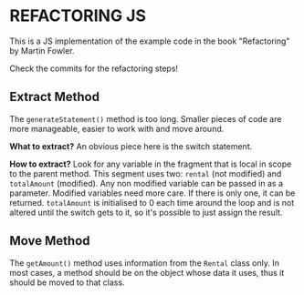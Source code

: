 # REFACTORING JS

This is a JS implementation of the example code in the book "Refactoring" by Martin Fowler.

Check the commits for the refactoring steps!

## Extract Method

The `generateStatement()` method is too long. Smaller pieces of code are more manageable, easier to work with and move around.

**What to extract?** An obvious piece here is the switch statement.

**How to extract?** Look for any variable in the fragment that is local in scope to the parent method. This segment uses two: `rental` (not modified) and `totalAmount` (modified). Any non modified variable can be passed in as a parameter. Modified variables need more care. If there is only one, it can be returned. `totalAmount` is initialised to 0 each time around the loop and is not altered until the switch gets to it, so it's possible to just assign the result.

## Move Method

The `getAmount()` method uses information from the `Rental` class only. In most cases, a method should be on the object whose data it uses, thus it should be moved to that class.
